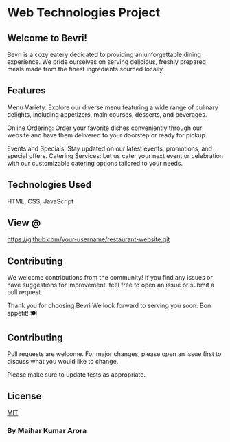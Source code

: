 # Web Technologies Project

## Welcome to Bevri!
Bevri is a cozy eatery dedicated to providing an unforgettable dining experience. We pride ourselves on serving delicious, freshly prepared meals made from the finest ingredients sourced locally.

## Features
Menu Variety: Explore our diverse menu featuring a wide range of culinary delights, including appetizers, main courses, desserts, and beverages.




Online Ordering: Order your favorite dishes conveniently through our website and have them delivered to your doorstep or ready for pickup.


Events and Specials: Stay updated on our latest events, promotions, and special offers.
Catering Services: Let us cater your next event or celebration with our customizable catering options tailored to your needs.



## Technologies Used
HTML, CSS, JavaScript

## View @
 https://github.com/your-username/restaurant-website.git

## Contributing
We welcome contributions from the community! If you find any issues or have suggestions for improvement, feel free to open an issue or submit a pull request.


Thank you for choosing Bevri We look forward to serving you soon. Bon appétit! 🍽️



## Contributing

Pull requests are welcome. For major changes, please open an issue first
to discuss what you would like to change.

Please make sure to update tests as appropriate.

## License

[MIT](https://choosealicense.com/licenses/mit/)

### By Maihar Kumar Arora
